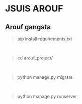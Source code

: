 # JSUIS AROUF

## Arouf gangsta

>pip install requirements.txt

<br>

>cd arouf_project/

<br>

> python manage.py migrate

<br>

>python manage.py runserver



